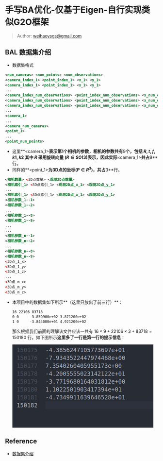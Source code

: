 # 手写BA优化-仅基于Eigen-自行实现类似G2O框架

> Author: [weihaoysgs@gmail.com](weihaoysgs@gmail.com)

## BAL 数据集介绍

- 数据集格式
```xml
<num_cameras> <num_points> <num_observations>
<camera_index_1> <point_index_1> <x_1> <y_1>
<camera_index_1> <point_index_1> <x_1> <y_1>
...
<camera_index_num_observations> <point_index_num_observations> <x_num_observations> <y_num_observations>
<camera_index_num_observations> <point_index_num_observations> <x_num_observations> <y_num_observations>
<camera_index_num_observations> <point_index_num_observations> <x_num_observations> <y_num_observations>
...
<camera_1>
...
<camera_num_cameras>
<point_1>
...
<point_num_points>
```

- 这里**<camera_1>**表示第1个相机的参数，相机的参数共有**9**个，包括 $R,t,f,k1,k2$ 其中 $R$ 采用旋转向量 $(R \in SO(3)$表示，因此实际**<camera_1>**共占**9**行。
- 同样的**<point_1>**为3D点的坐标($P\in R^3$)，共占**3**行。

```xml
<相机数量> <3D点数量> <观测2D点数量>
<相机索引_1> <3D点索引_1> <观测2D点_x_1> <观测2D点_y_1>
...
<相机索引_1> <3D点索引_1> <观测2D点_x_1> <观测2D点_y_1>
<相机参数_1--1>
<相机参数_1--2>
...
<相机参数_1--8>
<相机参数_1--9>
...
...
<相机参数_n--1>
<相机参数_n--2>
...
<相机参数_n--8>
<相机参数_n--9>
<3D点_1_x>
<3D点_1_y>
<3D点_1_z>
...
<3D点_m_x>
<3D点_m_y>
<3D点_m_z>

```

- 本项目中的数据集如下所示**（这里只放出了前三行）**：

  ```shell
  16 22106 83718
  0 0     -3.859900e+02 3.871200e+02
  1 0     -3.844000e+01 4.921200e+02
  ```

  那么根据我们前面的理解该文件应该一共有 $16\times 9+22106\times 3 + 83718=150180$ 行。如下图所示**这里多了一行是第一行的提示信息**：

  ![](./images/dataset_lines.png)

## Reference

- [数据集介绍](https://blog.csdn.net/ZDPZN/article/details/119885086)